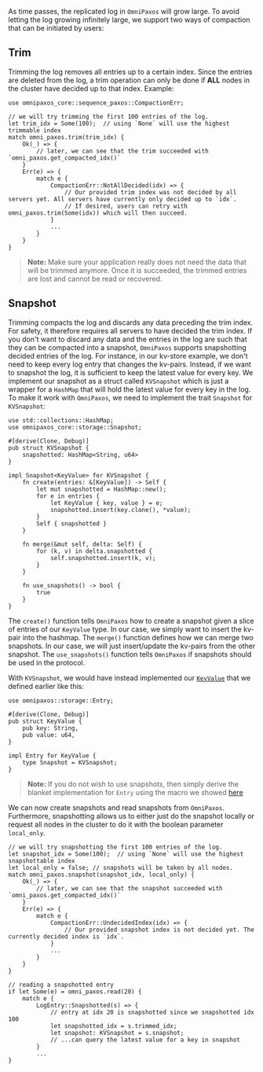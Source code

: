 As time passes, the replicated log in `OmniPaxos` will grow large. To avoid letting the log growing infinitely large, we support two ways of compaction that can be initiated by users:

## Trim
Trimming the log removes all entries up to a certain index. Since the entries are deleted from the log, a trim operation can only be done if **ALL** nodes in the cluster have decided up to that index. Example:

```rust,edition2018,no_run,noplaypen
use omnipaxos_core::sequence_paxos::CompactionErr;

// we will try trimming the first 100 entries of the log.
let trim_idx = Some(100);  // using `None` will use the highest trimmable index
match omni_paxos.trim(trim_idx) {
    Ok(_) => {
        // later, we can see that the trim succeeded with `omni_paxos.get_compacted_idx()`
    }
    Err(e) => {
        match e {
            CompactionErr::NotAllDecided(idx) => {
                // Our provided trim index was not decided by all servers yet. All servers have currently only decided up to `idx`.
                // If desired, users can retry with omni_paxos.trim(Some(idx)) which will then succeed.
            }
            ...
        }
    }
}
``` 

> **Note:** Make sure your application really does not need the data that will be trimmed anymore. Once it is succeeded, the trimmed entries are lost and cannot be read or recovered.

## Snapshot
Trimming compacts the log and discards any data preceding the trim index. For safety, it therefore requires all servers to have decided the trim index. If you don't want to discard any data and the entries in the log are such that they can be compacted into a snapshot, `OmniPaxos` supports snapshotting decided entries of the log. For instance, in our kv-store example, we don't need to keep every log entry that changes the kv-pairs. Instead, if we want to snapshot the log, it is sufficient to keep the latest value for every key. We implement our snapshot as a struct called `KVSnapshot` which is just a wrapper for a `HashMap` that will hold the latest value for every key in the log. To make it work with `OmniPaxos`, we need to implement the trait `Snapshot` for `KVSnapshot`:

```rust,edition2018,no_run,noplaypen
use std::collections::HashMap;
use omnipaxos_core::storage::Snapshot;

#[derive(Clone, Debug)]
pub struct KVSnapshot {
    snapshotted: HashMap<String, u64>
}

impl Snapshot<KeyValue> for KVSnapshot {
    fn create(entries: &[KeyValue]) -> Self {
        let mut snapshotted = HashMap::new();
        for e in entries {
            let KeyValue { key, value } = e;
            snapshotted.insert(key.clone(), *value);
        }
        Self { snapshotted }
    }

    fn merge(&mut self, delta: Self) {
        for (k, v) in delta.snapshotted {
            self.snapshotted.insert(k, v);
        }
    }

    fn use_snapshots() -> bool {
        true
    }
}
``` 

The ``create()`` function tells `OmniPaxos` how to create a snapshot given a slice of entries of our `KeyValue` type. In our case, we simply want to insert the kv-pair into the hashmap. The `merge()` function defines how we can merge two snapshots. In our case, we will just insert/update the kv-pairs from the other snapshot. The `use_snapshots()` function tells `OmniPaxos` if snapshots should be used in the protocol. 

With ``KVSnapshot``, we would have instead implemented our [`KeyValue`](../index.md) that we defined earlier like this:
```rust,edition2018,no_run,noplaypen
use omnipaxos::storage::Entry;

#[derive(Clone, Debug)]
pub struct KeyValue {
    pub key: String,
    pub value: u64,
}

impl Entry for KeyValue {
    type Snapshot = KVSnapshot;
}
```

> **Note:** If you do not wish to use snapshots, then simply derive the blanket implementation for `Entry` using the macro we showed [here](../index.md)

We can now create snapshots and read snapshots from `OmniPaxos`. Furthermore, snapshotting allows us to either just do the snapshot locally or request all nodes in the cluster to do it with the boolean parameter `local_only`.
```rust,edition2018,no_run,noplaypen
// we will try snapshotting the first 100 entries of the log.
let snapshot_idx = Some(100);  // using `None` will use the highest snapshottable index
let local_only = false; // snapshots will be taken by all nodes.
match omni_paxos.snapshot(snapshot_idx, local_only) {
    Ok(_) => {
        // later, we can see that the snapshot succeeded with `omni_paxos.get_compacted_idx()`
    }
    Err(e) => {
        match e {
            CompactionErr::UndecidedIndex(idx) => {
                // Our provided snapshot index is not decided yet. The currently decided index is `idx`.
            }
            ...
        }
    }
}

// reading a snapshotted entry
if let Some(e) = omni_paxos.read(20) {
    match e {
        LogEntry::Snapshotted(s) => {
            // entry at idx 20 is snapshotted since we snapshotted idx 100
            let snapshotted_idx = s.trimmed_idx;
            let snapshot: KVSnapshot = s.snapshot;
            // ...can query the latest value for a key in snapshot
        }
        ...
}
```

